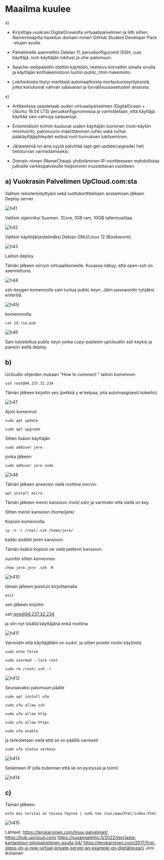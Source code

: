# Maailma kuulee

x\)

- Kirjoittaja vuokrasi DigitalOceanilta virtuaalipalvelimen ja liitti siihen Namecheapilta hankitun domain-nimen GitHub Student Developer Pack -etujen avulla.

- Palvelimelle asennettiin Debian 11, peruskonfigurointi (SSH, uusi käyttäjä, root-käyttäjän lukitus) ja ufw-palomuuri.

- Apache-webpalvelin otettiin käyttöön, testisivu korvattiin omalla sivulla ja käyttäjän kotihakemistoon luotiin public_html-hakemisto.

- Lokitiedoista löytyi merkkejä automaattisista murtautumisyrityksistä, jotka kariutuivat vahvan salasanan ja turvallisuusasetusten ansiosta.

x\)

- Artikkelissa opastetaab uuden virtuaalipalvelimen (DigitalOcean + Ubuntu 16.04 LTS) peruskonfiguroinnissa ja varmistetaan, että käyttäjä käyttää vain vahvoja salasanoja.

- Ensimmäisiin toimiin kuuluvat uuden käyttäjän luominen (root-käytön minimointi), palomuurin määrittäminen (ufw) sekä turhat pääkäyttäjäyhteydet estävä root-tunnuksen lukitseminen.

- Järjestelmä on aina syytä päivittää (apt-get update/upgrade) heti tietoturvan varmistamiseksi.

- Domain-nimen (NameCheap) yhdistäminen IP-osoitteeseen mahdollistaa julkisille verkkopalveluille helpommin muistettavan osoitteen.





## a)  Vuokrasin Palvelimen UpCloud.com:sta

 

Valitsin rekisteröidyttyäni sekä luottokorttitietojen anstamisen jälkeen Deploy server

![h41](https://github.com/Gerathh/linukka1/blob/main/h41.png)

Valitsin sijainniksi Suomen.  1Core, 1GB ram, 10GB tallennustilaa.



![h42](https://github.com/Gerathh/linukka1/blob/main/h42.png)

Valitsin käyttöjärjestelmäksi Debian GNU/Linux 12 (Bookworm)

![h43](https://github.com/Gerathh/linukka1/blob/main/h43.png)

Laitoin deploy. 



Tämän jälkeen siirryin virtuaalikoneelle. Kuvassa näkyy, että open-ssh on asennettuna.



![h44](https://github.com/Gerathh/linukka1/blob/main/h44.png)

ssh-keygen komennolla sain luotua public keyn. Jätin passwordin tyhjäksi enterillä.



![h45](https://github.com/Gerathh/linukka1/blob/main/h45.png))

komennnolla:

`cat id_rsa.pub`

![h46](https://github.com/Gerathh/linukka1/blob/main/h46.png)

Sain tulostettua public keyn jonka copy-pastesin upcloudiin ssh keyksi ja painoin siellä deploy.



## b)

Ucloudin ohjeiden mukaan "How to connnect " laitoin komennon

`ssh root@94.237.32.234`

Tämän jälkeen kirjoitin yes (pelkkä y ei kelpaa, jota automaagisesti kokeilin)

![h47](https://github.com/Gerathh/linukka1/blob/main/h47.png)

Ajoin komennot

`sudo apt update`

`sudo apt upgrade`

Sitten lisäsin käyttäjän

`sudo adduser jere`

jonka jälkeen

`sudo adduser jere sudo`

![h48](https://github.com/Gerathh/linukka1/blob/main/h48.png)

Tämän jälkeen ansensin vielä roottina micron:

`apt install micro`

Tämän jälkeen menin kansioon /root/.ssh/ ja varmistin että siellä on key.

Sitten menin kansioon /home/jere/

Kopioin komennolla

`cp -n -r /root/.ssh /home/jere/`

kaikki sisällöt jeren kansioon.

Tämän lisäksi kopioin ne vielä petterin kansioon.

suoritin sitten komennon

`chow jere.jere .ssh -R`

![h410](https://github.com/Gerathh/linukka1/blob/main/h410.png)

tämän jälkeen poistuin kirjoittamalla

`exit`

sen jälkeen kirjoitin

ssh jere@94.237.32.234

ja olin nyt sisällä käyttäjänä enkä roottina

![h411](https://github.com/Gerathh/linukka1/blob/main/h411.png)

Varmistin että käyttäjälläni on sudot. ja sitten poistin rootin käytöstä.

`sudo echo Terve`

`sudo usermod --lock root`

`sudo rm /root/.ssh -r`

![h412](https://github.com/Gerathh/linukka1/blob/main/h412.png)

Seuraavaksi palomuuri päälle

`sudo apt install ufw`

`sudo ufw allow ssh`

`sudo ufw allow http`

`sudo ufw allow https`

`sudo ufw enable`

ja tarkistetaan vielä että se on päälllä varmasti

`sudo ufw status verbose`

![h413](https://github.com/Gerathh/linukka1/blob/main/h413.png)

Selaimeen IP jolla todennan että se on pystyssä ja toimii:

![h414](https://github.com/Gerathh/linukka1/blob/main/h414.png)

## c)

Tämän jälkeen:

`echo moi torstai on toivoa täynnä | sudo tee /var/www/html/index.html`



![h415](https://github.com/Gerathh/linukka1/blob/main/h415.png)



  Lähteet: https://terokarvinen.com/linux-palvelimet/
https://hub.upcloud.com/
https://susannalehto.fi/2022/teoriasta-kaytantoon-pilvipalvelimen-avulla-h4/
https://terokarvinen.com/2017/first-steps-on-a-new-virtual-private-server-an-example-on-digitalocean/
Joni Ikolainen
